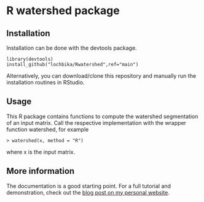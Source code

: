 # R watershed package
## Installation
Installation can be done with the devtools package.

    library(devtools)
    install_github("lochbika/Rwatershed",ref="main")
    
Alternatively, you can download/clone this repository and manually run the installation routines in RStudio.

## Usage
This R package contains functions to compute the watershed segmentation of an input matrix. Call the respective implementation with the wrapper function watershed, for example

    > watershed(x, method = "R")

where x is the input matrix.
    
## More information
The documentation is a good starting point. For a full tutorial and demonstration, check out the [blog post on my personal website](https://lochbihler.nl/practice-your-r-two-options-to-implement-the-watershed-segmentation/).
